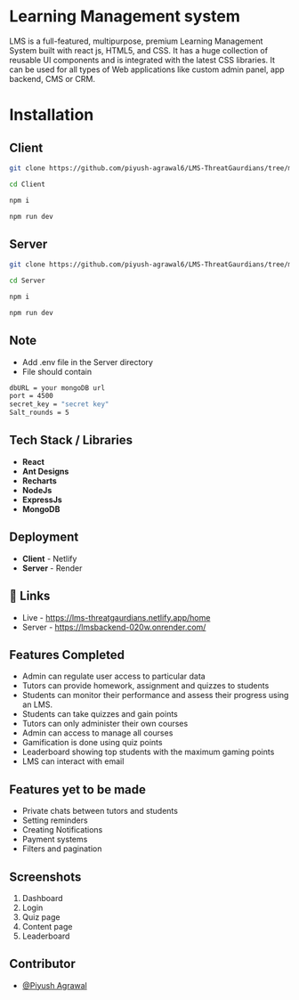 # Learning Management system

LMS is a full-featured, multipurpose, premium Learning Management System built with react js, HTML5, and CSS. It has a huge collection of reusable UI components and is integrated with the latest CSS libraries. It can be used for all types of Web applications like custom admin panel, app backend, CMS or CRM.

# Installation

## Client
```bash
git clone https://github.com/piyush-agrawal6/LMS-ThreatGaurdians/tree/main/Client
```
```bash
cd Client
```
```bash
npm i
```
```bash
npm run dev
```


## Server
```bash
git clone https://github.com/piyush-agrawal6/LMS-ThreatGaurdians/tree/main/Server
```
```bash
cd Server
```
```bash
npm i
```
```bash
npm run dev
```

## Note
- Add .env file in the Server directory
- File should contain
```bash
dbURL = your mongoDB url
port = 4500
secret_key = "secret key"
Salt_rounds = 5
```

## Tech Stack / Libraries
- **React**
- **Ant Designs**
- **Recharts**
- **NodeJs**
- **ExpressJs**
- **MongoDB**

## Deployment
- **Client**  - Netlify
- **Server**  - Render

## 🔗 Links

- Live - https://lms-threatgaurdians.netlify.app/home
- Server - https://lmsbackend-020w.onrender.com/


## Features Completed

- Admin can regulate user access to particular data
- Tutors can provide homework, assignment and quizzes to students
- Students can monitor their performance and assess their progress using an LMS.
- Students can take quizzes and gain points
- Tutors can only administer their own courses
- Admin can access to manage all courses
- Gamification is done using quiz points
- Leaderboard showing top students with the maximum gaming points
- LMS can interact with email

## Features yet to be made

- Private chats between tutors and students
- Setting reminders
- Creating Notifications
- Payment systems
- Filters and pagination


## Screenshots

1. Dashboard
2. Login
3. Quiz page
4. Content page
5. Leaderboard


##  Contributor

- [@Piyush Agrawal](https://github.com/piyush-agrawal6)
